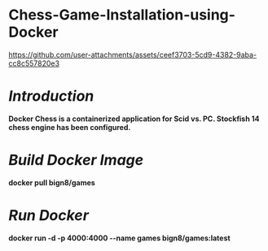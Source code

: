 # Chess-Game-Installation-using-Docker

https://github.com/user-attachments/assets/ceef3703-5cd9-4382-9aba-cc8c557820e3

# *Introduction*
**Docker Chess is a containerized application for Scid vs. PC. Stockfish 14 chess engine has been configured.**

# *Build Docker Image*
**docker pull bign8/games**

# *Run Docker*
 **docker run -d -p 4000:4000 --name games bign8/games:latest**
